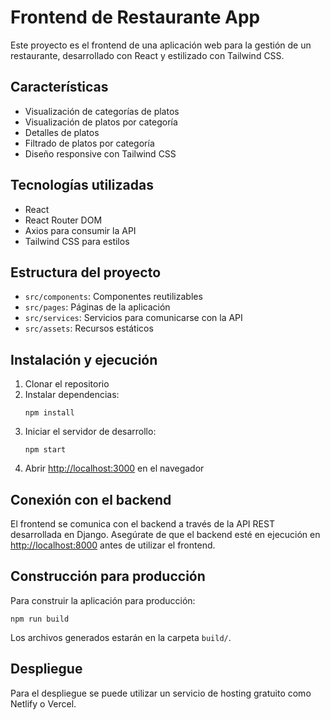 # Frontend de Restaurante App

Este proyecto es el frontend de una aplicación web para la gestión de un restaurante, desarrollado con React y estilizado con Tailwind CSS.

## Características

- Visualización de categorías de platos
- Visualización de platos por categoría
- Detalles de platos
- Filtrado de platos por categoría
- Diseño responsive con Tailwind CSS

## Tecnologías utilizadas

- React
- React Router DOM
- Axios para consumir la API
- Tailwind CSS para estilos

## Estructura del proyecto

- `src/components`: Componentes reutilizables
- `src/pages`: Páginas de la aplicación
- `src/services`: Servicios para comunicarse con la API
- `src/assets`: Recursos estáticos

## Instalación y ejecución

1. Clonar el repositorio
2. Instalar dependencias:
   ```
   npm install
   ```
3. Iniciar el servidor de desarrollo:
   ```
   npm start
   ```
4. Abrir [http://localhost:3000](http://localhost:3000) en el navegador

## Conexión con el backend

El frontend se comunica con el backend a través de la API REST desarrollada en Django. Asegúrate de que el backend esté en ejecución en [http://localhost:8000](http://localhost:8000) antes de utilizar el frontend.

## Construcción para producción

Para construir la aplicación para producción:

```
npm run build
```

Los archivos generados estarán en la carpeta `build/`.

## Despliegue

Para el despliegue se puede utilizar un servicio de hosting gratuito como Netlify o Vercel.
